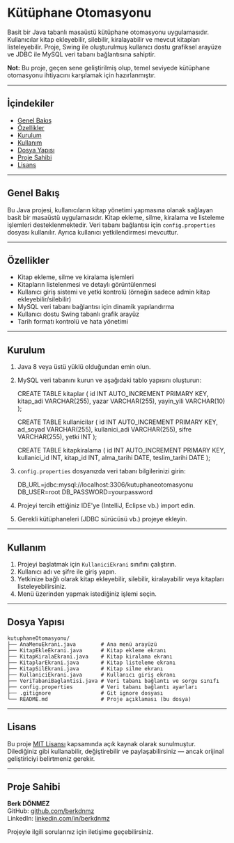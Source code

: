 # Kütüphane Otomasyonu

Basit bir Java tabanlı masaüstü kütüphane otomasyonu uygulamasıdır. Kullanıcılar kitap ekleyebilir, silebilir, kiralayabilir ve mevcut kitapları listeleyebilir. Proje, Swing ile oluşturulmuş kullanıcı dostu grafiksel arayüze ve JDBC ile MySQL veri tabanı bağlantısına sahiptir.

**Not:** Bu proje, geçen sene geliştirilmiş olup, temel seviyede kütüphane otomasyonu ihtiyacını karşılamak için hazırlanmıştır.

---

## İçindekiler

- [Genel Bakış](#genel-bakış)  
- [Özellikler](#özellikler)  
- [Kurulum](#kurulum)  
- [Kullanım](#kullanım)  
- [Dosya Yapısı](#dosya-yapısı)  
- [Proje Sahibi](#proje-sahibi)
- [Lisans](#Lisans)

---

## Genel Bakış

Bu Java projesi, kullanıcıların kitap yönetimi yapmasına olanak sağlayan basit bir masaüstü uygulamasıdır. Kitap ekleme, silme, kiralama ve listeleme işlemleri desteklenmektedir. Veri tabanı bağlantısı için `config.properties` dosyası kullanılır. Ayrıca kullanıcı yetkilendirmesi mevcuttur.

---

## Özellikler

- Kitap ekleme, silme ve kiralama işlemleri  
- Kitapların listelenmesi ve detaylı görüntülenmesi  
- Kullanıcı giriş sistemi ve yetki kontrolü (örneğin sadece admin kitap ekleyebilir/silebilir)  
- MySQL veri tabanı bağlantısı için dinamik yapılandırma  
- Kullanıcı dostu Swing tabanlı grafik arayüz  
- Tarih formatı kontrolü ve hata yönetimi  

---

## Kurulum

1. Java 8 veya üstü yüklü olduğundan emin olun.  
2. MySQL veri tabanını kurun ve aşağıdaki tablo yapısını oluşturun:

    
    CREATE TABLE kitaplar (
        id INT AUTO_INCREMENT PRIMARY KEY,
        kitap_adi VARCHAR(255),
        yazar VARCHAR(255),
        yayin_yili VARCHAR(10)
    );
    
    CREATE TABLE kullanicilar (
        id INT AUTO_INCREMENT PRIMARY KEY,
        ad_soyad VARCHAR(255),
        kullanici_adi VARCHAR(255),
        sifre VARCHAR(255),
        yetki INT
    );
    
    CREATE TABLE kitapkiralama (
        id INT AUTO_INCREMENT PRIMARY KEY,
        kullanici_id INT,
        kitap_id INT,
        alma_tarihi DATE,
        teslim_tarihi DATE
    );

3. `config.properties` dosyanızda veri tabanı bilgilerinizi girin:

    
    DB_URL=jdbc:mysql://localhost:3306/kutuphaneotomasyonu
    DB_USER=root
    DB_PASSWORD=yourpassword

4. Projeyi tercih ettiğiniz IDE'ye (IntelliJ, Eclipse vb.) import edin.  
5. Gerekli kütüphaneleri (JDBC sürücüsü vb.) projeye ekleyin.

---

## Kullanım

1. Projeyi başlatmak için `KullaniciEkrani` sınıfını çalıştırın.  
2. Kullanıcı adı ve şifre ile giriş yapın.  
3. Yetkinize bağlı olarak kitap ekleyebilir, silebilir, kiralayabilir veya kitapları listeleyebilirsiniz.  
4. Menü üzerinden yapmak istediğiniz işlemi seçin.

---

## Dosya Yapısı

    
    kutuphaneOtomasyonu/
    ├── AnaMenuEkrani.java        # Ana menü arayüzü  
    ├── KitapEkleEkrani.java      # Kitap ekleme ekranı  
    ├── KitapKiralaEkrani.java    # Kitap kiralama ekranı  
    ├── KitaplarEkrani.java       # Kitap listeleme ekranı  
    ├── KitapSilEkrani.java       # Kitap silme ekranı  
    ├── KullaniciEkrani.java      # Kullanıcı giriş ekranı  
    ├── VeriTabaniBaglantisi.java # Veri tabanı bağlantı ve sorgu sınıfı  
    ├── config.properties         # Veri tabanı bağlantı ayarları  
    ├── .gitignore                # Git ignore dosyası  
    └── README.md                 # Proje açıklaması (bu dosya)

---
## Lisans

Bu proje [MIT Lisansı](LICENSE) kapsamında açık kaynak olarak sunulmuştur.  
Dilediğiniz gibi kullanabilir, değiştirebilir ve paylaşabilirsiniz — ancak orijinal geliştiriciyi belirtmeniz gerekir.

---
## Proje Sahibi

**Berk DÖNMEZ**  
GitHub: [github.com/berkdnmz](https://github.com/berkdnmz)  
LinkedIn: [linkedin.com/in/berkdnmz](https://linkedin.com/in/berkdnmz)  

Projeyle ilgili sorularınız için iletişime geçebilirsiniz.
